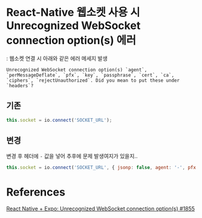 # React-Native 웹소켓 사용 시 Unrecognized WebSocket connection option(s) 에러
: 웹소켓 연결 시 아래와 같은 에러 메세지 발생  
```
Unrecognized WebSocket connection option(s) `agent`, `perMessageDeflate`, `pfx`, `key`, `passphrase`, `cert`, `ca`, `ciphers`, `rejectUnauthorized`. Did you mean to put these under `headers`?
```

## 기존
```js
this.socket = io.connect('SOCKET_URL');
```
## 변경
변경 후 헤더에 `-` 값을 넣어 추후에 문제 발생여지가 있을지..
```js
this.socket = io.connect('SOCKET_URL', { jsonp: false, agent: '-', pfx: '-', cert: '-', ca: '-', ciphers: '-', rejectUnauthorized: '-', perMessageDeflate: '-' });
```

# References
[React Native + Expo: Unrecognized WebSocket connection option(s) #1855](https://github.com/feathersjs/feathers/issues/1855)